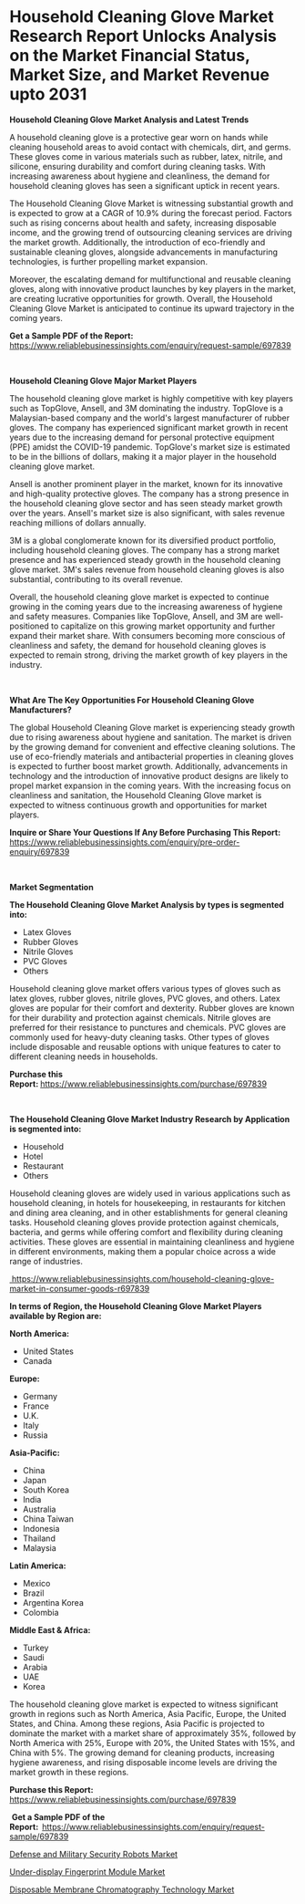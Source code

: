 <p><h1>Household Cleaning Glove Market Research Report Unlocks Analysis on the Market Financial Status, Market Size, and Market Revenue upto 2031</h1></p><p><strong>Household Cleaning Glove Market Analysis and Latest Trends</strong></p>
<p><p>A household cleaning glove is a protective gear worn on hands while cleaning household areas to avoid contact with chemicals, dirt, and germs. These gloves come in various materials such as rubber, latex, nitrile, and silicone, ensuring durability and comfort during cleaning tasks. With increasing awareness about hygiene and cleanliness, the demand for household cleaning gloves has seen a significant uptick in recent years.</p><p>The Household Cleaning Glove Market is witnessing substantial growth and is expected to grow at a CAGR of 10.9% during the forecast period. Factors such as rising concerns about health and safety, increasing disposable income, and the growing trend of outsourcing cleaning services are driving the market growth. Additionally, the introduction of eco-friendly and sustainable cleaning gloves, alongside advancements in manufacturing technologies, is further propelling market expansion.</p><p>Moreover, the escalating demand for multifunctional and reusable cleaning gloves, along with innovative product launches by key players in the market, are creating lucrative opportunities for growth. Overall, the Household Cleaning Glove Market is anticipated to continue its upward trajectory in the coming years.</p></p>
<p><strong>Get a Sample PDF of the Report:&nbsp;</strong> <a href="https://www.reliablebusinessinsights.com/enquiry/request-sample/697839">https://www.reliablebusinessinsights.com/enquiry/request-sample/697839</a></p>
<p>&nbsp;</p>
<p><strong>Household Cleaning Glove Major Market Players</strong></p>
<p><p>The household cleaning glove market is highly competitive with key players such as TopGlove, Ansell, and 3M dominating the industry. TopGlove is a Malaysian-based company and the world's largest manufacturer of rubber gloves. The company has experienced significant market growth in recent years due to the increasing demand for personal protective equipment (PPE) amidst the COVID-19 pandemic. TopGlove's market size is estimated to be in the billions of dollars, making it a major player in the household cleaning glove market.</p><p>Ansell is another prominent player in the market, known for its innovative and high-quality protective gloves. The company has a strong presence in the household cleaning glove sector and has seen steady market growth over the years. Ansell's market size is also significant, with sales revenue reaching millions of dollars annually.</p><p>3M is a global conglomerate known for its diversified product portfolio, including household cleaning gloves. The company has a strong market presence and has experienced steady growth in the household cleaning glove market. 3M's sales revenue from household cleaning gloves is also substantial, contributing to its overall revenue.</p><p>Overall, the household cleaning glove market is expected to continue growing in the coming years due to the increasing awareness of hygiene and safety measures. Companies like TopGlove, Ansell, and 3M are well-positioned to capitalize on this growing market opportunity and further expand their market share. With consumers becoming more conscious of cleanliness and safety, the demand for household cleaning gloves is expected to remain strong, driving the market growth of key players in the industry.</p></p>
<p>&nbsp;</p>
<p><strong>What Are The Key Opportunities For Household Cleaning Glove Manufacturers?</strong></p>
<p><p>The global Household Cleaning Glove market is experiencing steady growth due to rising awareness about hygiene and sanitation. The market is driven by the growing demand for convenient and effective cleaning solutions. The use of eco-friendly materials and antibacterial properties in cleaning gloves is expected to further boost market growth. Additionally, advancements in technology and the introduction of innovative product designs are likely to propel market expansion in the coming years. With the increasing focus on cleanliness and sanitation, the Household Cleaning Glove market is expected to witness continuous growth and opportunities for market players.</p></p>
<p><strong>Inquire or Share Your Questions If Any Before Purchasing This Report:</strong> <a href="https://www.reliablebusinessinsights.com/enquiry/pre-order-enquiry/697839">https://www.reliablebusinessinsights.com/enquiry/pre-order-enquiry/697839</a></p>
<p>&nbsp;</p>
<p><strong>Market Segmentation</strong></p>
<p><strong>The Household Cleaning Glove Market Analysis by types is segmented into:</strong></p>
<p><ul><li>Latex Gloves</li><li>Rubber Gloves</li><li>Nitrile Gloves</li><li>PVC Gloves</li><li>Others</li></ul></p>
<p><p>Household cleaning glove market offers various types of gloves such as latex gloves, rubber gloves, nitrile gloves, PVC gloves, and others. Latex gloves are popular for their comfort and dexterity. Rubber gloves are known for their durability and protection against chemicals. Nitrile gloves are preferred for their resistance to punctures and chemicals. PVC gloves are commonly used for heavy-duty cleaning tasks. Other types of gloves include disposable and reusable options with unique features to cater to different cleaning needs in households.</p></p>
<p><strong>Purchase this Report:&nbsp;</strong><a href="https://www.reliablebusinessinsights.com/purchase/697839">https://www.reliablebusinessinsights.com/purchase/697839</a></p>
<p>&nbsp;</p>
<p><strong>The Household Cleaning Glove Market Industry Research by Application is segmented into:</strong></p>
<p><ul><li>Household</li><li>Hotel</li><li>Restaurant</li><li>Others</li></ul></p>
<p><p>Household cleaning gloves are widely used in various applications such as household cleaning, in hotels for housekeeping, in restaurants for kitchen and dining area cleaning, and in other establishments for general cleaning tasks. Household cleaning gloves provide protection against chemicals, bacteria, and germs while offering comfort and flexibility during cleaning activities. These gloves are essential in maintaining cleanliness and hygiene in different environments, making them a popular choice across a wide range of industries.</p></p>
<p><a href="https://www.reliablebusinessinsights.com/household-cleaning-glove-market-in-consumer-goods-r697839">&nbsp;https://www.reliablebusinessinsights.com/household-cleaning-glove-market-in-consumer-goods-r697839</a></p>
<p><strong>In terms of Region, the Household Cleaning Glove Market Players available by Region are:</strong></p>
<p>
    <p> <strong> North America: </strong>
        <ul>
            <li>United States</li>
            <li>Canada</li>
        </ul>
        </p> 
    <p> <strong> Europe: </strong>
        <ul>
            <li>Germany</li>
            <li>France</li>
            <li>U.K.</li>
            <li>Italy</li>
            <li>Russia</li>
        </ul>
        </p> 
    <p> <strong> Asia-Pacific: </strong>
        <ul>
            <li>China</li>
            <li>Japan</li>
            <li>South Korea</li>
            <li>India</li>
            <li>Australia</li>
            <li>China Taiwan</li>
            <li>Indonesia</li>
            <li>Thailand</li>
            <li>Malaysia</li>
        </ul>
        </p> 
    <p> <strong> Latin America: </strong>
        <ul>
            <li>Mexico</li>
            <li>Brazil</li>
            <li>Argentina Korea</li>
            <li>Colombia</li>
        </ul>
        </p> 
    <p> <strong> Middle East & Africa: </strong>
        <ul>
            <li>Turkey</li>
            <li>Saudi</li>
            <li>Arabia</li>
            <li>UAE</li>
            <li>Korea</li>
        </ul>
    </p>
    </p>
<p><p>The household cleaning glove market is expected to witness significant growth in regions such as North America, Asia Pacific, Europe, the United States, and China. Among these regions, Asia Pacific is projected to dominate the market with a market share of approximately 35%, followed by North America with 25%, Europe with 20%, the United States with 15%, and China with 5%. The growing demand for cleaning products, increasing hygiene awareness, and rising disposable income levels are driving the market growth in these regions.</p></p>
<p><strong>Purchase this Report: </strong><a href="https://www.reliablebusinessinsights.com/purchase/697839">https://www.reliablebusinessinsights.com/purchase/697839</a></p>
<p>&nbsp;<strong>Get a Sample PDF of the Report:&nbsp;&nbsp;</strong><a href="https://www.reliablebusinessinsights.com/enquiry/request-sample/697839">https://www.reliablebusinessinsights.com/enquiry/request-sample/697839</a></p>
<p><strong></strong></p>
<p><p><a href="https://github.com/hxuqpfvq95/Market-Research-Report-List-1/blob/main/defense-and-military-security-robots-market.md">Defense and Military Security Robots Market</a></p><p><a href="https://github.com/HowardDelgaXXfnf/Market-Research-Report-List-1/blob/main/under-display-fingerprint-module-market.md">Under-display Fingerprint Module Market</a></p><p><a href="https://github.com/nandosuryapratama/Market-Research-Report-List-1/blob/main/disposable-membrane-chromatography-technology-market.md">Disposable Membrane Chromatography Technology Market</a></p></p>
